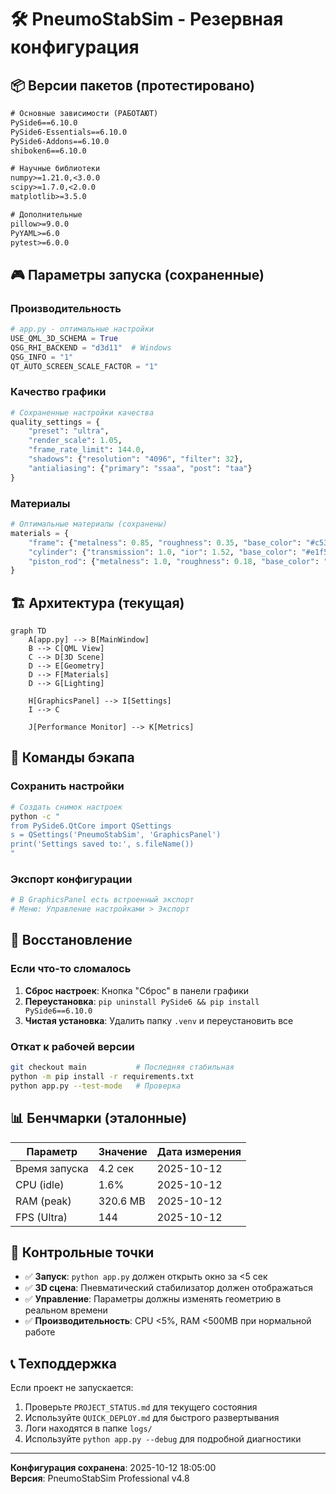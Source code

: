 # 🛠️ PneumoStabSim - Резервная конфигурация

## 📦 Версии пакетов (протестировано)

```txt
# Основные зависимости (РАБОТАЮТ)
PySide6==6.10.0
PySide6-Essentials==6.10.0  
PySide6-Addons==6.10.0
shiboken6==6.10.0

# Научные библиотеки
numpy>=1.21.0,<3.0.0
scipy>=1.7.0,<2.0.0
matplotlib>=3.5.0

# Дополнительные
pillow>=9.0.0
PyYAML>=6.0
pytest>=6.0.0
```

## 🎮 Параметры запуска (сохраненные)

### Производительность
```python
# app.py - оптимальные настройки
USE_QML_3D_SCHEMA = True
QSG_RHI_BACKEND = "d3d11"  # Windows
QSG_INFO = "1"
QT_AUTO_SCREEN_SCALE_FACTOR = "1"
```

### Качество графики
```python
# Сохраненные настройки качества
quality_settings = {
    "preset": "ultra",
    "render_scale": 1.05,
    "frame_rate_limit": 144.0,
    "shadows": {"resolution": "4096", "filter": 32},
    "antialiasing": {"primary": "ssaa", "post": "taa"}
}
```

### Материалы
```python
# Оптимальные материалы (сохранены)
materials = {
    "frame": {"metalness": 0.85, "roughness": 0.35, "base_color": "#c53030"},
    "cylinder": {"transmission": 1.0, "ior": 1.52, "base_color": "#e1f5ff"},
    "piston_rod": {"metalness": 1.0, "roughness": 0.18, "base_color": "#ececec"}
}
```

## 🏗️ Архитектура (текущая)

```mermaid
graph TD
    A[app.py] --> B[MainWindow]
    B --> C[QML View]
    C --> D[3D Scene]
    D --> E[Geometry]
    D --> F[Materials]
    D --> G[Lighting]
    
    H[GraphicsPanel] --> I[Settings]
    I --> C
    
    J[Performance Monitor] --> K[Metrics]
```

## 💾 Команды бэкапа

### Сохранить настройки
```bash
# Создать снимок настроек
python -c "
from PySide6.QtCore import QSettings
s = QSettings('PneumoStabSim', 'GraphicsPanel')
print('Settings saved to:', s.fileName())
"
```

### Экспорт конфигурации
```python
# В GraphicsPanel есть встроенный экспорт
# Меню: Управление настройками > Экспорт
```

## 🔄 Восстановление

### Если что-то сломалось
1. **Сброс настроек**: Кнопка "Сброс" в панели графики
2. **Переустановка**: `pip uninstall PySide6 && pip install PySide6==6.10.0`
3. **Чистая установка**: Удалить папку `.venv` и переустановить все

### Откат к рабочей версии
```bash
git checkout main           # Последняя стабильная
python -m pip install -r requirements.txt
python app.py --test-mode   # Проверка
```

## 📊 Бенчмарки (эталонные)

| Параметр | Значение | Дата измерения |
|----------|----------|----------------|
| Время запуска | 4.2 сек | 2025-10-12 |
| CPU (idle) | 1.6% | 2025-10-12 |  
| RAM (peak) | 320.6 MB | 2025-10-12 |
| FPS (Ultra) | 144 | 2025-10-12 |

## 🎯 Контрольные точки

- ✅ **Запуск**: `python app.py` должен открыть окно за <5 сек
- ✅ **3D сцена**: Пневматический стабилизатор должен отображаться
- ✅ **Управление**: Параметры должны изменять геометрию в реальном времени
- ✅ **Производительность**: CPU <5%, RAM <500MB при нормальной работе

## 📞 Техподдержка

Если проект не запускается:
1. Проверьте `PROJECT_STATUS.md` для текущего состояния
2. Используйте `QUICK_DEPLOY.md` для быстрого развертывания  
3. Логи находятся в папке `logs/`
4. Используйте `python app.py --debug` для подробной диагностики

---
**Конфигурация сохранена**: 2025-10-12 18:05:00  
**Версия**: PneumoStabSim Professional v4.8
